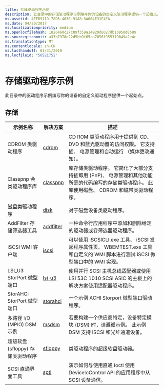 ```yaml
---
title: 存储驱动程序示例
description: 此目录中的存储驱动程序示例编写你的设备的自定义驱动程序提供一个起始点。
ms.assetid: 4FEB911D-78D5-403E-91AB-8A064E31F4FA
ms.date: 04/20/2017
ms.localizationpriority: medium
ms.openlocfilehash: 1826460c27c89f359a14929d6027db13950d8b89
ms.sourcegitcommit: a33b7978e22d5bb9f65ca7056f955319049a2e4c
ms.translationtype: MT
ms.contentlocale: zh-CN
ms.lasthandoff: 01/31/2019
ms.locfileid: "56521752"
---
```

# <a name="storage-driver-samples"></a>存储驱动程序示例


此目录中的驱动程序示例编写你的设备的自定义驱动程序提供一个起始点。

## <a name="storage"></a>存储


| 示例名称                                 | 解决方案                                                     | 描述                                                                                                                                                                                                                                     |
|---------------------------------------------|--------------------------------------------------------------|-------------------------------------------------------------------------------------------------------------------------------------------------------------------------------------------------------------------------------------------------|
| CDROM 类驱动程序                          | [cdrom](https://go.microsoft.com/fwlink/p/?LinkId=617971)     | CD ROM 类驱动程序用于提供到 CD、 DVD 和蓝光驱动器的访问权限。 它支持插、 电源管理和自动运行 （媒体更改通知）。                                                                          |
| Classpnp 会类驱动程序库               | [classpnp](https://go.microsoft.com/fwlink/p/?LinkId=617978)  | 库存储类驱动程序。 它简化了大部分支持插即用 (PnP)、 电源管理和其他功能所需的代码编写的存储类驱动程序。 此库使用磁盘、 CDROM 和磁带类驱动程序。 |
| 磁盘类驱动程序                           | [disk](https://go.microsoft.com/fwlink/p/?LinkId=617979)      | 对于磁盘设备类驱动程序。                                                                                                                                                                                                                |
| AddFilter 存储筛选器工具               | [addfilter](https://go.microsoft.com/fwlink/p/?LinkId=617980) | 一种命令行应用程序中添加和删除给定的驱动器或卷筛选器驱动程序。                                                                                                                                                    |
| iSCSI WMI 客户端                            | [iscsi](https://go.microsoft.com/fwlink/p/?LinkId=617981)     | 可以使用 iSCSICLI.exe 工具、 iSCSI 发起程序属性页、 WBEMTEST.exe 工具和自定义的 WMI 脚本进行测试 iSCSI 微型端口中的 WMI 实现。                                                               |
| LSI\_U3 StorPort 微型端口                   | [lsi\_u3](https://go.microsoft.com/fwlink/p/?LinkId=617982)   | 使用并行 SCSI 主机总线适配器或使用 LSI 53C 1010 SCSI ASIC 的主板上的解决方案使用适配器驱动程序。                                                                                                                  |
| StorAHCI StorPort 微型端口                  | [storahci](https://go.microsoft.com/fwlink/p/?LinkId=617983)  | 一个示例 ACHI Storport 微型端口驱动程序。                                                                                                                                                                                                         |
| 多路径 I/O (MPIO) DSM 示例             | [msdsm](https://go.microsoft.com/fwlink/p/?LinkId=620203)     | 若要构建一个供应商特定，设备特定模块 (DSM) 时，请遵循示例。 此示例 DSM 支持 iSCSI 和光纤通道设备。                                                                                                   |
| 超级软盘 (sfloppy) 存储类驱动程序 | [sfloppy](https://go.microsoft.com/fwlink/p/?LinkId=617989)   | 类驱动程序的超级软盘驱动器。                                                                                                                                                                                                    |
| SCSI 直通界面工具            | [spti](https://go.microsoft.com/fwlink/p/?LinkId=617990)      | 演示如何与使用直通 Ioctl 使用 DeviceIoControl API 的应用程序中从 SCSI 设备通信。                                                                                                          |

 

 

 





